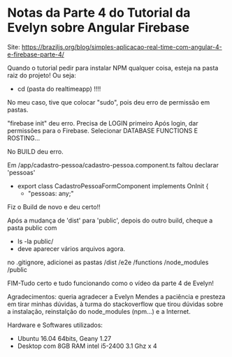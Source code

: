 # Notas da Parte 4 do Tutorial da Evelyn sobre Angular Firebase

Site: 
https://braziljs.org/blog/simples-aplicacao-real-time-com-angular-4-e-firebase-parte-4/

Quando o tutorial pedir para instalar NPM qualquer coisa, esteja na pasta raiz do projeto! Ou seja:
- cd (pasta do realtimeapp) !!!!

No meu caso, tive que colocar "sudo", pois deu erro de permissão em pastas.

"firebase init" deu erro. Precisa de LOGIN primeiro
Após login, dar permissões para o Firebase.
Selecionar DATABASE FUNCTIONS E ROSTING...

No BUILD deu erro.

Em /app/cadastro-pessoa/cadastro-pessoa.component.ts faltou declarar 'pessoas'
- export class CadastroPessoaFormComponent implements OnInit {
  - "pessoas: any;"

Fiz o Build de novo e deu certo!!

Após a mudança de 'dist' para 'public', depois do outro build, cheque a pasta public com
- ls -la public/
- deve aparecer vários arquivos agora.

no .gitignore, adicionei as pastas
/dist
/e2e
/functions
/node_modules
/public


FIM-Tudo certo e tudo funcionando como o vídeo da parte 4 de Evelyn!

Agradecimentos: queria agradecer a Evelyn Mendes a paciência e presteza em tirar minhas dúvidas, à turma do stackoverflow que
	tirou dúvidas sobre a instalação, reinstalção do node_modules (npm...) e a Internet.

Hardware e Softwares utilizados: 
- Ubuntu 16.04 64bits, Geany 1.27
- Desktop com 8GB RAM intel i5-2400 3.1 Ghz x 4 
